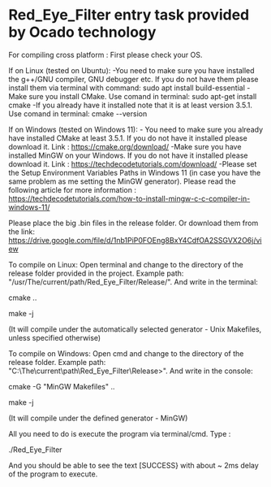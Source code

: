 # Red_Eye_Filter entry task provided by Ocado technology

For compiling cross platform :
  First please check your OS.     
     
If on Linux (tested on Ubuntu): 
    -You need to make sure you have installed the g++/GNU compiler, GNU debugger etc. If you do not have them please install them via terminal with command:
    sudo apt install build-essential
    -Make sure you install CMake. Use comand in terminal:
    sudo apt-get install cmake
    -If you already have it installed note that it is at least version 3.5.1. Use comand in terminal: 
    cmake --version
    
    
If on Windows (tested on Windows 11): 
    - You need to make sure you already have installed CMake at least 3.5.1.  If you do not have it installed please download it. Link : 
    https://cmake.org/download/
    -Make sure you have installed MinGW on your Windows. If you do not have it installed please download it. Link : 
    https://techdecodetutorials.com/download/ 
    -Please set the Setup Environment Variables Paths in Windows 11 (in case you have the same problem as me setting the MinGW generator). Please read the following article for more information :
    https://techdecodetutorials.com/how-to-install-mingw-c-c-compiler-in-windows-11/
    
    
Please place the big .bin files in the release folder. Or download them from the link: 
https://drive.google.com/file/d/1nb1PiP0FOEng8BxY4CdfOA2SSGVX2O6j/view

To compile on Linux:
Open terminal and change to the directory of the release folder provided in the project. Example path: "/usr/The/current/path/Red_Eye_Filter/Release/".
And write in the terminal:    

cmake ..    

make -j

(It will compile under the automatically selected generator - Unix Makefiles, unless specified otherwise)


To compile on Windows:
Open cmd and change to the directory of the release folder. Example path: "C:\The\current\path\Red_Eye_Filter\Release>".
And write in the console: 

cmake -G "MinGW Makefiles" ..

make -j

(It will compile under the defined generator - MinGW)

All you need to do is execute the program via terminal/cmd. Type :

./Red_Eye_Filter

And you should be able to see the text [SUCCESS} with about ~ 2ms delay of the program to execute.
